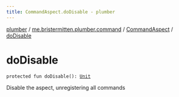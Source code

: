 ```yaml
---
title: CommandAspect.doDisable - plumber
---
```


[plumber](../../index.html) / [me.bristermitten.plumber.command](../index.html) / [CommandAspect](index.html) / [doDisable](./do-disable.html)

# doDisable

`protected fun doDisable(): `[`Unit`](https://kotlinlang.org/api/latest/jvm/stdlib/kotlin/-unit/index.html)

Disable the aspect, unregistering all commands


